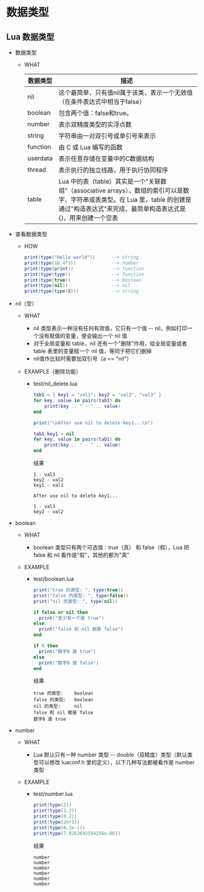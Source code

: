 # 数据类型

## Lua 数据类型

* 数据类型
  * WHAT

    数据类型|描述
    ---|---
    nil|这个最简单，只有值nil属于该类，表示一个无效值（在条件表达式中相当于false）
    boolean|包含两个值：false和true。
    number|表示双精度类型的实浮点数
    string|字符串由一对双引号或单引号来表示
    function|由 C 或 Lua 编写的函数
    userdata|表示任意存储在变量中的C数据结构
    thread|表示执行的独立线路，用于执行协同程序
    table|Lua 中的表（table）其实是一个"关联数组"（associative arrays），数组的索引可以是数字、字符串或表类型。在 Lua 里，table 的创建是通过"构造表达式"来完成，最简单构造表达式是{}，用来创建一个空表

* 查看数据类型
  * HOW

    ``` lua
    print(type("Hello world"))      --> string
    print(type(10.4*3))             --> number
    print(type(print))              --> function
    print(type(type))               --> function
    print(type(true))               --> boolean
    print(type(nil))                --> nil
    print(type(type(X)))            --> string
    ```

* nil（空）
  * WHAT
    * nil 类型表示一种没有任何有效值，它只有一个值 -- nil，例如打印一个没有赋值的变量，便会输出一个 nil 值
    * 对于全局变量和 table，nil 还有一个"删除"作用，给全局变量或者 table 表里的变量赋一个 nil 值，等同于把它们删掉
    * nil值作比较时需要加双引号（a == "nil"）
  
  * EXAMPLE（删除功能）
    * test/nil_delete.lua

      ``` lua
      tab1 = { key1 = "val1", key2 = "val2", "val3" }
      for key, value in pairs(tab1) do
          print(key .. " - " .. value)
      end

      print("\nAfter use nil to delete key1...\n")

      tab1.key1 = nil
      for key, value in pairs(tab1) do
          print(key .. " - " .. value)
      end
      ```

      结果

      ``` shell
      1 - val3
      key2 - val2
      key1 - val1

      After use nil to delete key1...

      1 - val3
      key2 - val2
      ```

* boolean
  * WHAT
    * boolean 类型只有两个可选值：true（真） 和 false（假），Lua 把 false 和 nil 看作是"假"，其他的都为"真"

  * EXAMPLE
    * test/boolean.lua

      ``` lua
      print("true 的类型: ", type(true))
      print("false 的类型: ", type(false))
      print("nil 的类型: ", type(nil))

      if false or nil then
        print("至少有一个是 true")
      else
        print("false 和 nil 都是 false")
      end

      if 0 then
        print("数字0 是 true")
      else
        print("数字0 是 false")
      end
      ```

      结果

      ``` shell
      true 的类型:    boolean
      false 的类型:   boolean
      nil 的类型:     nil
      false 和 nil 都是 false
      数字0 是 true
      ```

* number
  * WHAT
    * Lua 默认只有一种 number 类型 -- double（双精度）类型（默认类型可以修改 luaconf.h 里的定义），以下几种写法都被看作是 number 类型

  * EXAMPLE
    * test/number.lua

      ``` lua
      print(type(2))
      print(type(2.2))
      print(type(0.2))
      print(type(2e+1))
      print(type(0.2e-1))
      print(type(7.8263692594256e-06))
      ```

      结果

      ``` shell
      number
      number
      number
      number
      number
      number
      ```

